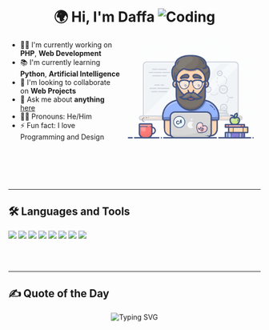 <h1 align="center"> 🌍 Hi, I'm Daffa <img alt="Coding" width="35" src="https://media.giphy.com/media/hvRJCLFzcasrR4ia7z/giphy.gif"/></h1>
<img align="right"  alt="Coding" width="280" src="programmer.mp4" />

- 👨‍💻 I'm currently working on **PHP**, **Web Development**
- 📚 I'm currently learning **Python**, **Artificial Intelligence**
- 🤝 I'm looking to collaborate on **Web Projects**
- 💬 Ask me about **anything** [here](daffawy@gmail.com)
- 👨‍🎓 Pronouns: He/Him
- ⚡ Fun fact: I love Programming and Design
<br>
<br>
<br>
<br>


---
## 🛠️ Languages and Tools

<p align="left">
  <img src="https://cdn.jsdelivr.net/gh/devicons/devicon/icons/html5/html5-original.svg" width="40" />
  <img src="https://cdn.jsdelivr.net/gh/devicons/devicon/icons/css3/css3-original.svg" width="40" />
  <img src="https://cdn.jsdelivr.net/gh/devicons/devicon@latest/icons/javascript/javascript-original.svg" width="40" />
  <img src="https://cdn.jsdelivr.net/gh/devicons/devicon/icons/php/php-original.svg" width="40" />
  <img src="https://cdn.jsdelivr.net/gh/devicons/devicon@latest/icons/mysql/mysql-original-wordmark.svg" width="40" />
  <img src="https://cdn.jsdelivr.net/gh/devicons/devicon@latest/icons/python/python-original.svg" width="40" />
  <img src="https://cdn.jsdelivr.net/gh/devicons/devicon@latest/icons/vscode/vscode-original.svg" width="40" />
  <img src="https://cdn.jsdelivr.net/gh/devicons/devicon@latest/icons/figma/figma-original.svg" width="40" />
</p>
<br>
<br>

---

## ✍️ Quote of the Day

<p align="center">
  <img src="https://readme-typing-svg.demolab.com?font=Fira+Code&pause=1000&center=true&width=435&lines=Keep+learning%2C+keep+building!" alt="Typing SVG" />
</p>

